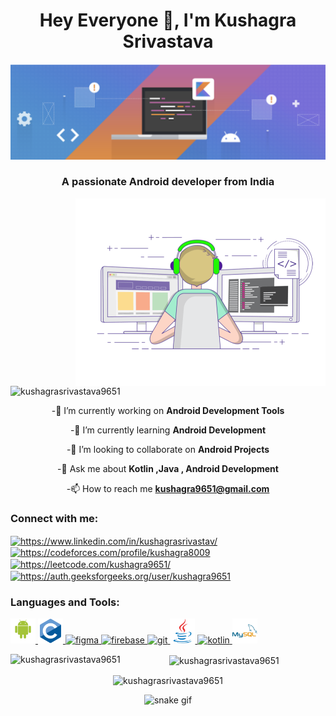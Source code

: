 <h1 align="center">Hey Everyone 👋, I'm Kushagra Srivastava</h1>
<div align="center"> <img src="https://raw.githubusercontent.com/kushagraSrivastava9651/kushagraSrivastava9651/main/banner.png"</div>
<h3 align="center">A passionate Android developer from India</h3>
<img align="right" alt="Coding" width="400" src="https://raw.githubusercontent.com/devSouvik/devSouvik/master/gif3.gif">

<p align="left"> <img src="https://komarev.com/ghpvc/?username=kushagrasrivastava9651&label=Profile%20views&color=0e75b6&style=flat" alt="kushagrasrivastava9651" /> </p>

-🔭 I’m currently working on **Android Development Tools**

-🌱 I’m currently learning **Android Development**

-👯 I’m looking to collaborate on **Android Projects**

-💬 Ask me about **Kotlin ,Java , Android Development**

-📫 How to reach me **kushagra9651@gmail.com**

<h3 align="left">Connect with me:</h3>
<p align="left">
<a href="https://linkedin.com/in/https://www.linkedin.com/in/kushagrasrivastav/" target="blank"><img align="center" src="https://raw.githubusercontent.com/rahuldkjain/github-profile-readme-generator/master/src/images/icons/Social/linked-in-alt.svg" alt="https://www.linkedin.com/in/kushagrasrivastav/" height="30" width="40" /></a>
<a href="https://codeforces.com/profile/https://codeforces.com/profile/kushagra8009" target="blank"><img align="center" src="https://raw.githubusercontent.com/rahuldkjain/github-profile-readme-generator/master/src/images/icons/Social/codeforces.svg" alt="https://codeforces.com/profile/kushagra8009" height="30" width="40" /></a>
<a href="https://www.leetcode.com/https://leetcode.com/kushagra9651/" target="blank"><img align="center" src="https://raw.githubusercontent.com/rahuldkjain/github-profile-readme-generator/master/src/images/icons/Social/leet-code.svg" alt="https://leetcode.com/kushagra9651/" height="30" width="40" /></a>
<a href="https://auth.geeksforgeeks.org/user/https://auth.geeksforgeeks.org/user/kushagra9651" target="blank"><img align="center" src="https://raw.githubusercontent.com/rahuldkjain/github-profile-readme-generator/master/src/images/icons/Social/geeks-for-geeks.svg" alt="https://auth.geeksforgeeks.org/user/kushagra9651" height="30" width="40" /></a>
</p>

<h3 align="left">Languages and Tools:</h3>
<p align="left"> <a href="https://developer.android.com" target="_blank" rel="noreferrer"> <img src="https://raw.githubusercontent.com/devicons/devicon/master/icons/android/android-original-wordmark.svg" alt="android" width="40" height="40"/> </a> <a href="https://www.cprogramming.com/" target="_blank" rel="noreferrer"> <img src="https://raw.githubusercontent.com/devicons/devicon/master/icons/c/c-original.svg" alt="c" width="40" height="40"/> </a> <a href="https://www.figma.com/" target="_blank" rel="noreferrer"> <img src="https://www.vectorlogo.zone/logos/figma/figma-icon.svg" alt="figma" width="40" height="40"/> </a> <a href="https://firebase.google.com/" target="_blank" rel="noreferrer"> <img src="https://www.vectorlogo.zone/logos/firebase/firebase-icon.svg" alt="firebase" width="40" height="40"/> </a> <a href="https://git-scm.com/" target="_blank" rel="noreferrer"> <img src="https://www.vectorlogo.zone/logos/git-scm/git-scm-icon.svg" alt="git" width="40" height="40"/> </a> <a href="https://www.java.com" target="_blank" rel="noreferrer"> <img src="https://raw.githubusercontent.com/devicons/devicon/master/icons/java/java-original.svg" alt="java" width="40" height="40"/> </a> <a href="https://kotlinlang.org" target="_blank" rel="noreferrer"> <img src="https://www.vectorlogo.zone/logos/kotlinlang/kotlinlang-icon.svg" alt="kotlin" width="40" height="40"/> </a> <a href="https://www.mysql.com/" target="_blank" rel="noreferrer"> <img src="https://raw.githubusercontent.com/devicons/devicon/master/icons/mysql/mysql-original-wordmark.svg" alt="mysql" width="40" height="40"/> </a> </p>

<p><img align="left" src="https://github-readme-stats.vercel.app/api/top-langs?username=kushagrasrivastava9651&show_icons=true&locale=en&layout=compact" alt="kushagrasrivastava9651" /></p>

<p>&nbsp;<img align="center" src="https://github-readme-stats.vercel.app/api?username=kushagrasrivastava9651&show_icons=true&locale=en" alt="kushagrasrivastava9651" /></p>

<p><img align="center" src="https://github-readme-streak-stats.herokuapp.com/?user=kushagrasrivastava9651&" alt="kushagrasrivastava9651" /></p>

 
 ![snake gif](https://github.com/kushagraSrivastava9651/kushagraSrivastava9651/blob/output/github-contribution-grid-snake.svg)
